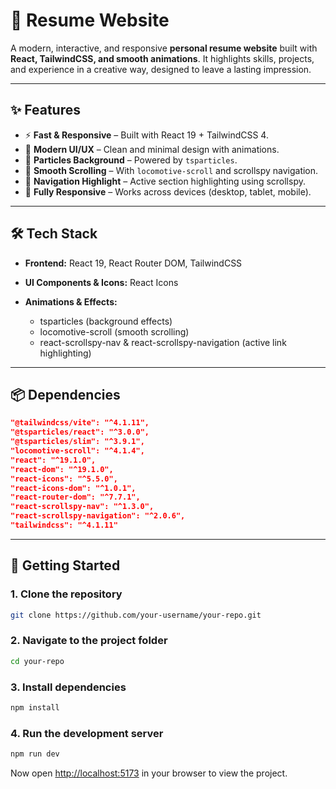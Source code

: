 # 📄 Resume Website

A modern, interactive, and responsive **personal resume website** built with **React, TailwindCSS, and smooth animations**.
It highlights skills, projects, and experience in a creative way, designed to leave a lasting impression.

---

## ✨ Features

* ⚡ **Fast & Responsive** – Built with React 19 + TailwindCSS 4.
* 🎨 **Modern UI/UX** – Clean and minimal design with animations.
* 🌌 **Particles Background** – Powered by `tsparticles`.
* 🚀 **Smooth Scrolling** – With `locomotive-scroll` and scrollspy navigation.
* 🧭 **Navigation Highlight** – Active section highlighting using scrollspy.
* 📱 **Fully Responsive** – Works across devices (desktop, tablet, mobile).

---

## 🛠️ Tech Stack

* **Frontend:** React 19, React Router DOM, TailwindCSS
* **UI Components & Icons:** React Icons
* **Animations & Effects:**

  * tsparticles (background effects)
  * locomotive-scroll (smooth scrolling)
  * react-scrollspy-nav & react-scrollspy-navigation (active link highlighting)

---

## 📦 Dependencies

```json
"@tailwindcss/vite": "^4.1.11",
"@tsparticles/react": "^3.0.0",
"@tsparticles/slim": "^3.9.1",
"locomotive-scroll": "^4.1.4",
"react": "^19.1.0",
"react-dom": "^19.1.0",
"react-icons": "^5.5.0",
"react-icons-dom": "^1.0.1",
"react-router-dom": "^7.7.1",
"react-scrollspy-nav": "^1.3.0",
"react-scrollspy-navigation": "^2.0.6",
"tailwindcss": "^4.1.11"
```

---

## 🚀 Getting Started

### 1. Clone the repository

```bash
git clone https://github.com/your-username/your-repo.git
```

### 2. Navigate to the project folder

```bash
cd your-repo
```

### 3. Install dependencies

```bash
npm install
```

### 4. Run the development server

```bash
npm run dev
```

Now open [http://localhost:5173](http://localhost:5173) in your browser to view the project.
